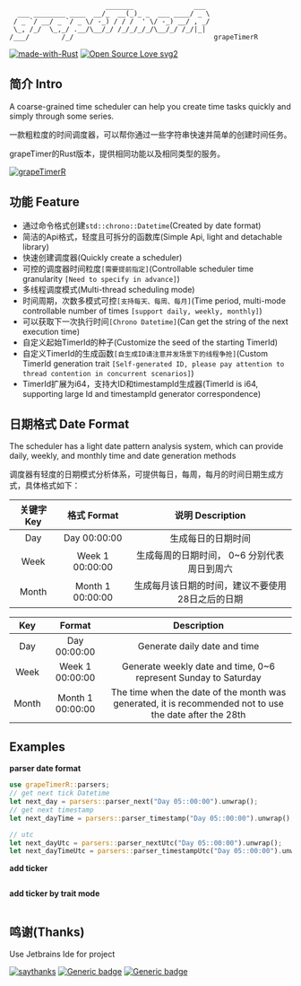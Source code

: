 ```
                        _______               ___ 
  ___ ________ ____  __/_  __(_)_ _  ___ ____/ _ \
 / _ `/ __/ _ `/ _ \/ -_) / / /  ' \/ -_) __/ , _/
 \_, /_/  \_,_/ .__/\__/_/ /_/_/_/_/\__/_/ /_/|_| 
/___/        /_/                                   grapeTimerR

```
[![made-with-Rust](https://img.shields.io/badge/made%20with-rust-red)](https://www.rust-lang.org/)
[![Open Source Love svg2](https://badges.frapsoft.com/os/v2/open-source.svg?v=103)](https://github.com/ellerbrock/open-source-badges/)

## **简介 Intro**

A coarse-grained time scheduler can help you create time tasks quickly and simply through some series.

一款粗粒度的时间调度器，可以帮你通过一些字符串快速并简单的创建时间任务。

grapeTimer的Rust版本，提供相同功能以及相同类型的服务。

[![grapeTimerR](https://img.shields.io/badge/grapeTimerR-rust-blue)](https://github.com/koangel/grapeTimerR)

## **功能 Feature**
- 通过命令格式创建`std::chrono::Datetime`(Created by date format)
- 简洁的Api格式，轻度且可拆分的函数库(Simple Api, light and detachable library)
- 快速创建调度器(Quickly create a scheduler)
- 可控的调度器时间粒度`[需要提前指定]`(Controllable scheduler time granularity `[Need to specify in advance]`)
- 多线程调度模式(Multi-thread scheduling mode)
- 时间周期，次数多模式可控`[支持每天、每周、每月]`(Time period, multi-mode controllable number of times `[support daily, weekly, monthly]`)
- 可以获取下一次执行时间`[Chrono Datetime]`(Can get the string of the next execution time)
- 自定义起始TimerId的种子(Customize the seed of the starting TimerId)
- 自定义TimerId的生成函数`[自生成ID请注意并发场景下的线程争抢]`(Custom TimerId generation trait `[Self-generated ID, please pay attention to thread contention in concurrent scenarios]`)
- TimerId扩展为i64，支持大ID和timestampId生成器(TimerId is i64, supporting large Id and timestampId generator correspondence)

## **日期格式 Date Format**

The scheduler has a light date pattern analysis system, which can provide daily, weekly, and monthly time and date generation methods

调度器有轻度的日期模式分析体系，可提供每日，每周，每月的时间日期生成方式，具体格式如下：

|关键字 Key|格式 Format |说明 Description|
|:----------:|:-------:|:----------:|
|Day|Day 00:00:00|生成每日的日期时间|
|Week|Week 1 00:00:00|生成每周的日期时间， 0~6 分别代表周日到周六 |
|Month|Month 1 00:00:00|生成每月该日期的时间，建议不要使用28日之后的日期|

|Key|Format |Description|
|:----------:|:-------:|:----------:|
|Day|Day 00:00:00|Generate daily date and time|
|Week|Week 1 00:00:00|Generate weekly date and time, 0~6 represent Sunday to Saturday|
|Month|Month 1 00:00:00|The time when the date of the month was generated, it is recommended not to use the date after the 28th|

## **Examples**

**parser date format**

```rust
use grapeTimerR::parsers;
// get next tick Datetime
let next_day = parsers::parser_next("Day 05::00:00").unwrap();
// get next timestamp
let next_dayTime = parsers::parser_timestamp("Day 05::00:00").unwrap();

// utc
let next_dayUtc = parsers::parser_nextUtc("Day 05::00:00").unwrap();
let next_dayTimeUtc = parsers::parser_timestampUtc("Day 05::00:00").unwrap();
```

**add ticker**

```rust

```

**add ticker by trait mode**

```rust

```

## **鸣谢(Thanks)**

Use Jetbrains Ide for project

[![saythanks](https://img.shields.io/badge/say-thanks-ff69b4.svg)](https://saythanks.io/to/kennethreitz)
[![Generic badge](https://img.shields.io/badge/JetBrains-Goland-<COLOR>.svg)](https://shields.io/)
[![Generic badge](https://img.shields.io/badge/JetBrains-CLion-<COLOR>.svg)](https://shields.io/)

